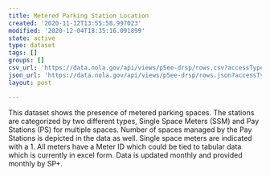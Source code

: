 ```yaml
---
title: Metered Parking Station Location
created: '2020-11-12T13:55:58.997023'
modified: '2020-12-04T18:35:16.091899'
state: active
type: dataset
tags: []
groups: []
csv_url: 'https://data.nola.gov/api/views/p5ee-drsp/rows.csv?accessType=DOWNLOAD'
json_url: 'https://data.nola.gov/api/views/p5ee-drsp/rows.json?accessType=DOWNLOAD'
layout: post

---
```

This dataset shows the presence of metered parking spaces. The stations are categorized by two different types, Single Space Meters (SSM) and Pay Stations (PS) for multiple spaces. Number of spaces managed by the Pay Stations is depicted in the data as well. Single space meters are indicated with a 1. All meters have a Meter ID which could be tied to tabular data which is currently in excel form. Data is updated monthly and  provided monthly by SP+.
